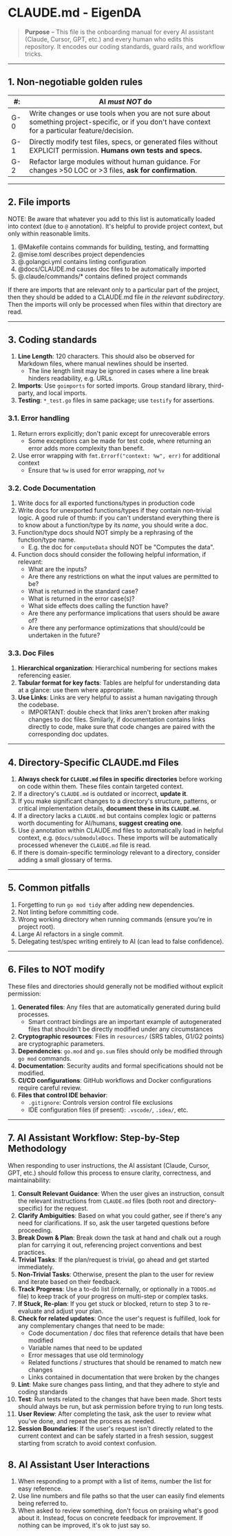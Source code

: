 # CLAUDE.md - EigenDA

> **Purpose** – This file is the onboarding manual for every AI assistant (Claude, Cursor, GPT, etc.) and every
> human who edits this repository. It encodes our coding standards, guard rails, and workflow tricks.

---

## 1. Non-negotiable golden rules

| #:  | AI *must NOT* do                                                                                                                                   |
|-----|----------------------------------------------------------------------------------------------------------------------------------------------------|
| G-0 | Write changes or use tools when you are not sure about something project-specific, or if you don't have context for a particular feature/decision. |
| G-1 | Directly modify test files, specs, or generated files without EXPLICIT permission. **Humans own tests and specs.**                                 |
| G-2 | Refactor large modules without human guidance. For changes >50 LOC or >3 files, **ask for confirmation**.                                          |

---

## 2. File imports

NOTE: Be aware that whatever you add to this list is automatically loaded into context (due to `@` annotation). It's helpful
   to provide project context, but only within reasonable limits.

1. @Makefile contains commands for building, testing, and formatting
2. @mise.toml describes project dependencies
3. @.golangci.yml contains linting configuration
4. @docs/CLAUDE.md causes doc files to be automatically imported
5. @.claude/commands/* contains defined project commands

If there are imports that are relevant only to a particular part of the project, then they should be added to a CLAUDE.md
   file *in the relevant subdirectory*. Then the imports will only be processed when files within that directory are read.

---

## 3. Coding standards

1. **Line Length**: 120 characters. This should also be observed for Markdown files, where manual newlines should be inserted.
   - The line length limit may be ignored in cases where a line break hinders readability, e.g. URLs.
2. **Imports**: Use `goimports` for sorted imports. Group standard library, third-party, and local imports.
3. **Testing**: `*_test.go` files in same package; use `testify` for assertions.

### 3.1. Error handling

1. Return errors explicitly; don't panic except for unrecoverable errors
   - Some exceptions can be made for test code, where returning an error adds more complexity than benefit.
2. Use error wrapping with `fmt.Errorf("context: %w", err)` for additional context
   - Ensure that `%w` is used for error wrapping, *not* `%v`

### 3.2. Code Documentation

1. Write docs for all exported functions/types in production code
2. Write docs for unexported functions/types if they contain non-trivial logic. A good rule of thumb: if you can't understand everything
   there is to know about a function/type by its *name*, you should write a doc.
3. Function/type docs should NOT simply be a rephrasing of the function/type name.
   - E.g. the doc for `computeData` should NOT be "Computes the data".
4. Function docs should consider the following helpful information, if relevant:
   - What are the inputs?
   - Are there any restrictions on what the input values are permitted to be?
   - What is returned in the standard case?
   - What is returned in the error case(s)?
   - What side effects does calling the function have?
   - Are there any performance implications that users should be aware of?
   - Are there any performance optimizations that should/could be undertaken in the future?

### 3.3. Doc Files

1. **Hierarchical organization**: Hierarchical numbering for sections makes referencing easier.
2. **Tabular format for key facts**: Tables are helpful for understanding data at a glance: use them where appropriate.
3. **Use Links**: Links are very helpful to assist a human navigating through the codebase.
   - IMPORTANT: double check that links aren't broken after making changes to doc files. Similarly, if documentation
   contains links directly to code, make sure that code changes are paired with the corresponding doc updates.

---

## 4. Directory-Specific CLAUDE.md Files

1. **Always check for `CLAUDE.md` files in specific directories** before working on code within them. These files contain targeted context.
2. If a directory's `CLAUDE.md` is outdated or incorrect, **update it**.
3. If you make significant changes to a directory's structure, patterns, or critical implementation details, **document these in its `CLAUDE.md`**.
4. If a directory lacks a `CLAUDE.md` but contains complex logic or patterns worth documenting for AI/humans, **suggest creating one**.
5. Use `@` annotation within CLAUDE.md files to automatically load in helpful context, e.g. `@docs/submoduleDocs`. These imports will be automatically
   processed whenever the `CLAUDE.md` file is read.
6. If there is domain-specific terminology relevant to a directory, consider adding a small glossary of terms.

---

## 5. Common pitfalls

1. Forgetting to run `go mod tidy` after adding new dependencies.
2. Not linting before committing code.
3. Wrong working directory when running commands (ensure you're in project root).
4. Large AI refactors in a single commit.
5. Delegating test/spec writing entirely to AI (can lead to false confidence).

---

## 6. Files to NOT modify

These files and directories should generally not be modified without explicit permission:

1. **Generated files**: Any files that are automatically generated during build processes.
   - Smart contract bindings are an important example of autogenerated files that shouldn't be directly modified under any circumstances
2. **Cryptographic resources**: Files in `resources/` (SRS tables, G1/G2 points) are cryptographic parameters.
3. **Dependencies**: `go.mod` and `go.sum` files should only be modified through `go mod` commands.
4. **Documentation**: Security audits and formal specifications should not be modified.
5. **CI/CD configurations**: GitHub workflows and Docker configurations require careful review.
6. **Files that control IDE behavior**:
   - `.gitignore`: Controls version control file exclusions
   - IDE configuration files (if present): `.vscode/`, `.idea/`, etc.

---

## 7. AI Assistant Workflow: Step-by-Step Methodology

When responding to user instructions, the AI assistant (Claude, Cursor, GPT, etc.) should follow this process
   to ensure clarity, correctness, and maintainability:

1. **Consult Relevant Guidance**: When the user gives an instruction, consult the relevant instructions from
   `CLAUDE.md` files (both root and directory-specific) for the request.
2. **Clarify Ambiguities**: Based on what you could gather, see if there's any need for clarifications. If so,
   ask the user targeted questions before proceeding.
3. **Break Down & Plan**: Break down the task at hand and chalk out a rough plan for carrying it out,
   referencing project conventions and best practices.
4. **Trivial Tasks**: If the plan/request is trivial, go ahead and get started immediately.
5. **Non-Trivial Tasks**: Otherwise, present the plan to the user for review and iterate based on their
   feedback.
6. **Track Progress**: Use a to-do list (internally, or optionally in a `TODOS.md` file) to keep track of your
   progress on multi-step or complex tasks.
7. **If Stuck, Re-plan**: If you get stuck or blocked, return to step 3 to re-evaluate and adjust your
   plan.
8. **Check for related updates**: Once the user's request is fulfilled, look for any complementary changes that need to be made:
   - Code documentation / doc files that reference details that have been modified
   - Variable names that need to be updated
   - Error messages that use old terminology
   - Related functions / structures that should be renamed to match new changes
   - Links contained in documentation that were broken by the changes
9. **Lint**: Make sure changes pass linting, and that they adhere to style and coding standards
10. **Test**: Run tests related to the changes that have been made. Short tests should always be run, but ask permission
   before trying to run long tests.
11. **User Review**: After completing the task, ask the user to review what you've done, and repeat the
   process as needed.
12. **Session Boundaries**: If the user's request isn't directly related to the current context and can be
    safely started in a fresh session, suggest starting from scratch to avoid context confusion.

## 8. AI Assistant User Interactions

1. When responding to a prompt with a list of items, number the list for easy reference.
2. Use line numbers and file paths so that the user can easily find elements being referred to.
3. When asked to review something, don't focus on praising what's good about it. Instead, focus on concrete feedback for
   improvement. If nothing can be improved, it's ok to just say so.
